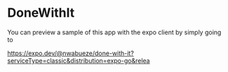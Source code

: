 # DoneWithIt

You can preview a sample of this app with the expo client by simply going to

https://expo.dev/@nwabueze/done-with-it?serviceType=classic&distribution=expo-go&relea
